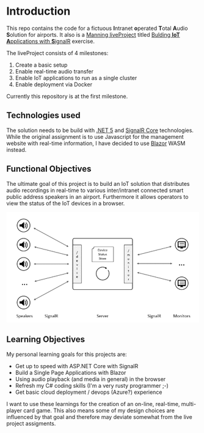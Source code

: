 # Introduction

This repo contains the code for a fictuous **I**ntranet **o**perated **T**otal **A**udio **S**olution for airports.
It also is a [Manning liveProject](https://liveproject.manning.com/) titled [Bulding **IoT A**pplications with **S**ignalR](https://www.manning.com/liveproject/building-iot-applications-with-signalr) exercise. 

The liveProject consists of 4 milestones:

1.	Create a basic setup
2.	Enable real-time audio transfer
3.	Enable IoT applications to run as a single cluster
4.	Enable deployment via Docker

Currently this repository is at the first milestone.

## Technologies used
The solution needs to be build with [.NET 5](https://docs.microsoft.com/en-us/dotnet/core/dotnet-five) and 
[SignalR Core](https://docs.microsoft.com/en-us/aspnet/core/signalr/introduction?view=aspnetcore-5.0) technologies.
While the original assignment is to use Javascript for the management website with real-time information,
I have decided to use [Blazor](https://docs.microsoft.com/en-us/aspnet/core/blazor/?view=aspnetcore-5.0) WASM instead.

## Functional Objectives
The ultimate goal of this project is to build an IoT solution that distributes audio recordings in real-time to various
inter/intranet connected smart public address speakers in an airport. Furthermore it allows operators to view the status of the IoT devices in a browser.

![Basic Architecture](./BasicArch.png)

## Learning Objectives
My personal learning goals for this projects are:

- Get up to speed with ASP.NET Core with SignalR
- Build a Single Page Applications with Blazor
- Using audio playback (and media in general) in the browser
- Refresh my C# coding skills (I'm a very rusty programmer ;-)
- Get basic cloud deployment / devops (Azure?) experience

I want to use these learnings for the creation of an on-line, real-time, multi-player card game. This also means some of my design choices are influenced by that goal and therefore may deviate somewhat from the live project assigments.
